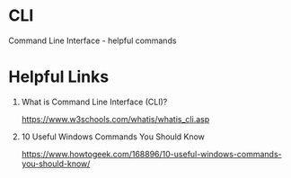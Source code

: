 # CLI
Command Line Interface - helpful commands

# Helpful Links
1. What is Command Line Interface (CLI)?

    https://www.w3schools.com/whatis/whatis_cli.asp

2. 10 Useful Windows Commands You Should Know
    
    https://www.howtogeek.com/168896/10-useful-windows-commands-you-should-know/
